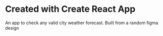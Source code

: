 # Created with Create React App

An app to check any valid city weather forecast. Built from a random figma design
